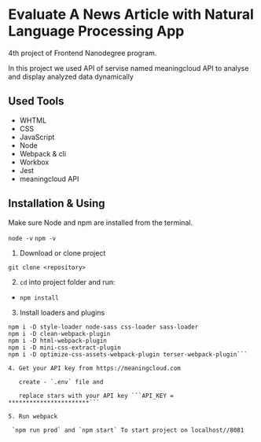 #  Evaluate A News Article with Natural Language Processing App

4th project of Frontend Nanodegree program.

 In this project we used API of servise named meaningcloud API to analyse and display analyzed data dynamically

## Used Tools

- WHTML
- CSS
- JavaScript
- Node
- Webpack & cli
- Workbox
- Jest
- meaningcloud API

## Installation & Using 

Make sure Node and npm are installed from the terminal.

`node -v`
`npm -v`

1. Download or clone project

`git clone <repository>` 

2. `cd` into project folder and run:
- ```npm install```
3. Install loaders and plugins

```npm i -D @babel/core @babel/preset-env babel-loader
npm i -D style-loader node-sass css-loader sass-loader
npm i -D clean-webpack-plugin
npm i -D html-webpack-plugin
npm i -D mini-css-extract-plugin
npm i -D optimize-css-assets-webpack-plugin terser-webpack-plugin```

4. Get your API key from https://meaningcloud.com
    
   create - `.env` file and 

   replace stars with your API key ```API_KEY = ***********************```

5. Run webpack 

 `npm run prod` and `npm start` To start project on localhost//8081



